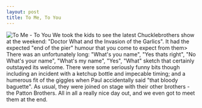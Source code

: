 ```yaml
--- 
layout: post
title: To Me, To You
---
```

![To Me - To You](http://static.flickr.com/51/126293851_ae76bed7ee.jpg)
We took the kids to see the latest Chucklebrothers show at the weekend: "Doctor What and the Invasion of the Garlics". It had the expected "end of the pier" humour that you come to expect from them> There was an unfortunately long: "What's you name", "Yes thats right", "No What's your name", "What's my name", "Yes", "What" sketch that certainly outstayed its welcome. There were some seriously funny bits though including an incident with a ketchup bottle and impecable timing; and a humerous fit of the giggles when Paul accidentally said "that bloody baguette".  As usual, they were joined on stage with their other brothers - the Patton Brothers. All in all a really nice day out, and we even got to meet them at the end.
